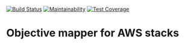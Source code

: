[![Build Status](https://travis-ci.org/VRGhost/cfalchemy.svg?branch=master)](https://travis-ci.org/VRGhost/cfalchemy)
[![Maintainability](https://api.codeclimate.com/v1/badges/8037694e4ef70a8b53e7/maintainability)](https://codeclimate.com/github/VRGhost/cfalchemy/maintainability)
[![Test Coverage](https://api.codeclimate.com/v1/badges/8037694e4ef70a8b53e7/test_coverage)](https://codeclimate.com/github/VRGhost/cfalchemy/test_coverage)


# Objective mapper for AWS stacks

